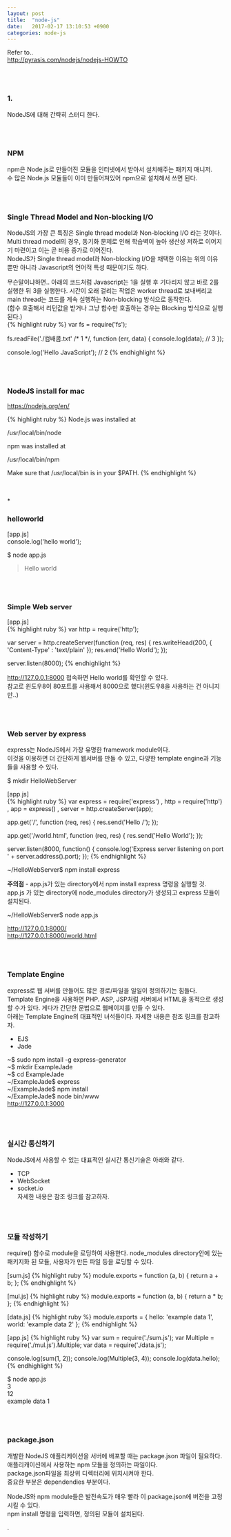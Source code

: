 ```yaml
---
layout: post
title:  "node-js"
date:   2017-02-17 13:10:53 +0900
categories: node-js
---
```



Refer to..  
http://pyrasis.com/nodejs/nodejs-HOWTO  

<br><br>

### 1.  
NodeJS에 대해 간략히 스터디 한다.

<br><br>

### NPM  
npm은 Node.js로 만들어진 모듈을 인터넷에서 받아서 설치해주는 패키지 매니저.  
수 많은 Node.js 모듈들이 이미 만들어져있어 npm으로 설치해서 쓰면 된다.  

<br><br>

### Single Thread Model and Non-blocking I/O  
NodeJS의 가장 큰 특징은 Single thread model과 Non-blocking I/O 라는 것이다.  
Multi thread model의 경우, 동기화 문제로 인해 학습벽이 높아 생산성 저하로 이어지기 마련이고 이는 곧 비용 증가로 이어진다.  
NodeJS가 Single thread model과 Non-blocking I/O을 채택한 이유는 위의 이유 뿐만 아니라 Javascript의 언어적 특성 때문이기도 하다.  

무슨말이냐하면.. 아래의 코드처럼 Javascript는 1을 실행 후 기다리지 않고 바로 2를 실행한 뒤 3을 실행한다.
시간이 오래 걸리는 작업은 worker thread로 보내버리고 main thread는 코드를 계속 실행하는 Non-blocking 방식으로 동작한다.  
(함수 호출해서 리턴값을 받거나 그냥 함수만 호출하는 경우는 Blocking 방식으로 실행된다.)  
{% highlight ruby %}
var fs = require('fs');

fs.readFile('./컴배콤.txt' /* 1 */, function (err, data) {
  console.log(data); // 3
});

console.log('Hello JavaScript'); // 2
{% endhighlight %}

<br><br>

### NodeJS install for mac
https://nodejs.org/en/  

{% highlight ruby %}
Node.js was installed at

   /usr/local/bin/node

npm was installed at

   /usr/local/bin/npm

Make sure that /usr/local/bin is in your $PATH.
{% endhighlight %}

<br><br>*

### helloworld  

[app.js]  
console.log('hello world');  

$ node app.js  
> Hello world  

<br><br>

### Simple Web server  

[app.js]  
{% highlight ruby %}
var http = require('http');

var server = http.createServer(function (req, res) {
  res.writeHead(200, { 'Content-Type' : 'text/plain' });
  res.end('Hello World');
});

server.listen(8000);
{% endhighlight %}

http://127.0.0.1:8000 접속하면 Hello world를 확인할 수 있다.  
참고로 윈도우8이 80포트를 사용해서 8000으로 했다(윈도우8을 사용하는 건 아니지만..)  

<br><br>

### Web server by express  

express는 NodeJS에서 가장 유명한 framework module이다.  
이것을 이용하면 더 간단하게 웹서버를 만들 수 있고, 다양한 template engine과 기능들을 사용할 수 있다.  

$ mkdir HelloWebServer  

[app.js]  
{% highlight ruby %}
var express = require('express')
  , http = require('http')
  , app = express()
  , server = http.createServer(app);

app.get('/', function (req, res) {
  res.send('Hello /');
});

app.get('/world.html', function (req, res) {
  res.send('Hello World');
});

server.listen(8000, function() {
  console.log('Express server listening on port ' + server.address().port);
});
{% endhighlight %}

~/HelloWebServer$ npm install express  

**주의점** - app.js가 있는 directory에서 npm install express 명령을 실행할 것.  
app.js 가 있는 directory에 node_modules directory가 생성되고 express 모듈이 설치된다.  


~/HelloWebServer$ node app.js  

http://127.0.0.1:8000/    
http://127.0.0.1:8000/world.html  

<br><br>

### Template Engine  

express로 웹 서버를 만들어도 많은 경로/파일을 일일이 정의하기는 힘들다. Template Engine을 사용하면 PHP. ASP, JSP처럼 서버에서 HTML을 동적으로 생성할 수가 있다. 게다가 간단한 문법으로 웹페이지를 만들 수 있다.  
아래는 Template Engine의 대표적인 녀석들이다. 자세한 내용은 참조 링크를 참고하자.  
- EJS  
- Jade  

~$ sudo npm install -g express-generator   
~$ mkdir ExampleJade  
~$ cd ExampleJade  
~/ExampleJade$ express  
~/ExampleJade$ npm install  
~/ExampleJade$ node bin/www   
http://127.0.0.1:3000  

<br><br>

### 실시간 통신하기  

NodeJS에서 사용할 수 있는 대표적인 실시간 통신기술은 아래와 같다.  
- TCP  
- WebSocket  
- socket.io  
자세한 내용은 참조 링크를 참고하자.  

<br><br>

### 모듈 작성하기

require() 함수로 module을 로딩하여 사용한다. node_modules directory안에 있는 패키지화 된 모듈, 사용자가 만든 파일 등을 로딩할 수 있다.  

[sum.js]
{% highlight ruby %}
module.exports = function (a, b) {
  return a + b;
};
{% endhighlight %}


[mul.js]
{% highlight ruby %}
module.exports = function (a, b) {
  return a * b;
};
{% endhighlight %}

[data.js]
{% highlight ruby %}
module.exports = {
  hello: 'example data 1',
  world: 'example data 2'
};
{% endhighlight %}

[app.js]
{% highlight ruby %}
var sum = require('./sum.js');
var Multiple = require('./mul.js').Multiple;
var data = require('./data.js');

console.log(sum(1, 2));
console.log(Multiple(3, 4));
console.log(data.hello);
{% endhighlight %}

$ node app.js  
3  
12  
example data 1  

<br><br>

### package.json

개발한 NodeJS 애플리케이션을 서버에 배포할 때는 package.json 파일이 필요하다.  
애플리캐이션에서 사용하는 npm 모듈을 정의하는 파일이다.  
package.json파일을 최상위 디렉터리에 위치시켜야 한다.  
중요한 부분은 dependendies 부분이다.  

NodeJS와 npm module들은 발전속도가 매우 빨라 이 package.json에 버전을 고정시킬 수 있다.  
npm install 명령을 입력하면, 정의된 모듈이 설치된다.  





















.
